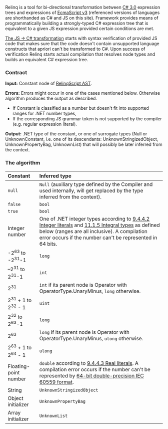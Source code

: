 Relinq is a tool for bi-directional transformation between [C# 3.0](http://download.microsoft.com/download/3/8/8/388e7205-bc10-4226-b2a8-75351c669b09/csharp%20language%20specification.doc) expression trees and expressions of [EcmaScript v3](http://www.ecma-international.org/publications/files/ECMA-ST/Ecma-262.pdf) (referenced versions of languages are shorthanded as C# and JS on this site). Framework provides means of programmatically building a strongly-typed C# expression tree that is equivalent to a given JS expression provided certain conditions are met.

[The JS -> C# transformation](http://code.google.com/p/relinq/wiki/JSToCSharp) starts with syntax verification of provided JS code that makes sure that the code doesn't contain unsupported language constructs that apriori can't be transformed to C#. Upon success of verification Relinq starts actual compilation that resolves node types and builds an equivalent C# expression tree.

### Contract ###

**Input:** Constant node of [RelinqScript AST](http://code.google.com/p/relinq/wiki/RelinqScriptSyntax).

**Errors:** Errors might occur in one of the cases mentioned below. Otherwise algorithm produces the output as described.
  * If Constant is classified as a number but doesn't fit into supported ranges for .NET number types,
  * If the corresponding JS grammar token is not supported by the compiler (e.g. regular expression literal).

**Output:** .NET type of the constant, or one of surrogate types (Null or UnknownConstant, i.e. one of its descendants: UnknownStringizedObject, UnknownPropertyBag, UnknownList) that will possibly be later inferred from the context.

### The algorithm ###

| Constant | Inferred type |
|:---------|:--------------|
| `null`   | `Null` (auxiliary type defined by the Compiler and used internally, will get replaced by the type inferred from the context). |
| `false`  | `bool`        |
| `true`   | `bool`        |
| Integer number | One of .NET integer types according to [9.4.4.2 Integer literals](http://en.csharp-online.net/ECMA-334:_9.4.4.2_Integer_literals) and [11.1.5 Integral types](http://en.csharp-online.net/ECMA-334:_11.1.5_Integral_types) as defined below (ranges are all inclusive). A compilation error occurs if the number can't be represented in 64 bits. |
| -2<sup>63</sup> to -2<sup>31</sup>-1 | `long`        |
| –2<sup>31</sup> to 2<sup>31</sup>-1 | `int`         |
| 2<sup>31</sup> | `int` if its parent node is Operator with OperatorType.UnaryMinus, `long` otherwise. |
| 2<sup>31</sup> + 1 to 2<sup>32</sup> - 1 | `uint`        |
| 2<sup>32</sup> to 2<sup>63</sup>-1 | `long`        |
| 2<sup>63</sup> | `long` if its parent node is Operator with OperatorType.UnaryMinus, `ulong` otherwise. |
| 2<sup>63</sup> + 1 to 2<sup>64</sup> - 1 | `ulong`       |
| Floating-point number | `double` according to [9.4.4.3 Real literals](http://en.csharp-online.net/ECMA-334:_9.4.4.3_Real_literals). A compilation error occurs if the number can't be represented by [64-bit double-precision IEC 60559 format](http://en.wikipedia.org/wiki/IEEE_754-1985#Double-precision_64_bit). |
| String   | `UnknownStringizedObject` |
| Object initializer | `UnknownPropertyBag` |
| Array initializer | `UnknownList` |